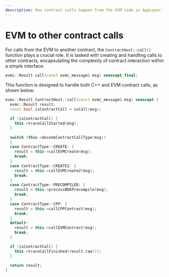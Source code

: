 ```yaml
---
description: How contract calls happen from the EVM side in AppLayer.
---
```


# EVM to other contract calls

For calls from the EVM to another contract, the `ContractHost::call()` function plays a crucial role. It is tasked with creating and handling calls to other contracts, encapsulating the complexity of contract interaction within a simple interface:

```cpp
evmc::Result call(const evmc_message& msg) noexcept final;
```

This function is designed to handle both C++ and EVM contract calls, as shown below:

```cpp
evmc::Result ContractHost::call(const evmc_message& msg) noexcept {
  evmc::Result result;
  const bool isContractCall = isCall(msg);

  if (isContractCall) {
    this->traceCallStarted(msg);
  }

  switch (this->decodeContractCallType(msg))
  {
  case ContractType::CREATE: {
    result = this->callEVMCreate(msg);
    break;
  }
  case ContractType::CREATE2: {
    result = this->callEVMCreate2(msg);
    break;
  }
  case ContractType::PRECOMPILED: {
    result = this->processBDKPrecompile(msg);
    break;
  }
  case ContractType::CPP: {
    result = this->callCPPContract(msg);
    break;
  }
  default:
    result = this->callEVMContract(msg);
    break;
  }

  if (isContractCall) {
    this->traceCallFinished(result.raw());
  }

  return result;
}
```

